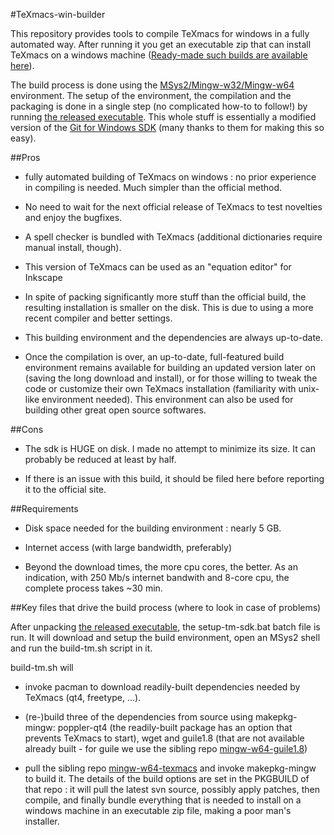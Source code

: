 #TeXmacs-win-builder

This repository provides tools to compile TeXmacs for windows in a fully automated way. After running it you get an executable zip that can install TeXmacs on a windows machine ([Ready-made such builds are available here](https://github.com/slowphil/mingw-w64-texmacs/releases/latest)).

The build process is done using the [MSys2/Mingw-w32/Mingw-w64](https://sourceforge.net/p/msys2/wiki/MSYS2%20introduction/) environment.
The setup of the environment, the compilation and the packaging is done in a single step (no complicated how-to to follow!) by running [the released executable](https://github.com/slowphil/texmacs-win-builder/releases/download/v0.9/texmacs-win-sdk-installer-0.9.7z.exe). This whole stuff is essentially a modified version of the [Git for Windows SDK](https://git-for-windows.github.io/#contribute) (many thanks to them for making this so easy).


##Pros

- fully automated building of TeXmacs on windows : no prior experience in compiling is needed. Much simpler than the official method.

- No need to wait for the next official release of TeXmacs to test novelties and enjoy the bugfixes.

- A spell checker is bundled with TeXmacs (additional dictionaries require manual install, though).

- This version of TeXmacs can be used as an "equation editor" for Inkscape

- In spite of packing significantly more stuff than the official build, the resulting installation is smaller on the disk. This is due to using a more recent compiler and better settings. 

- This building environment and the dependencies are always up-to-date.

- Once the compilation is over, an up-to-date, full-featured build environment remains available for building an updated version later on (saving the long download and install), or for those willing to tweak the code or customize their own TeXmacs installation (familiarity with unix-like environment needed). This environment can also be used for building other great open source softwares.


##Cons

- The sdk is HUGE on disk. I made no attempt to minimize its size. It can probably be reduced at least by half. 

- If there is an issue with this build, it should be filed here before reporting it to the official site.


##Requirements

- Disk space needed for the building environment : nearly 5 GB.

- Internet access (with large bandwidth, preferably)

- Beyond the download times, the more cpu cores, the better. As an indication, with 250 Mb/s internet bandwith and 8-core cpu, the complete process takes ~30 min.


##Key files that drive the build process (where to look in case of problems)

After unpacking [the released executable](https://github.com/slowphil/texmacs-win-builder/releases/download/v0.9/texmacs-win-sdk-installer-0.9.7z.exe), the setup-tm-sdk.bat batch file is run. It will download and setup the build environment, open an MSys2 shell and run the build-tm.sh script in it.

build-tm.sh will 

- invoke pacman to download readily-built dependencies needed by TeXmacs (qt4, freetype, ...).

- (re-)build three of the dependencies from source using makepkg-mingw: poppler-qt4 (the readily-built package has an option that prevents TeXmacs to start), wget and guile1.8 (that are not available already built - for guile we use the sibling repo [mingw-w64-guile1.8](https://github.com/slowphil/mingw-w64-guile1.8))

- pull the sibling repo [mingw-w64-texmacs](https://github.com/slowphil/mingw-w64-texmacs) and invoke makepkg-mingw to build it. The details of the build options are set in the PKGBUILD of that repo : it will pull the latest svn source, possibly apply patches, then compile, and finally bundle everything that is needed to install on a windows machine in an executable zip file, making a poor man's installer.

